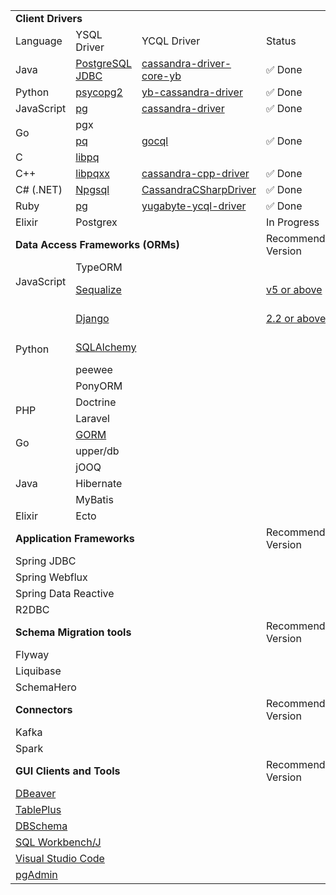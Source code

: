 
</div>
<div>
<table>
<tbody>
<td colspan="6"><strong>Client Drivers</strong></td>
</tr>
<td>Language</td>
<td>YSQL Driver</td>
<td>YCQL Driver</td>
<td colspan="3">Status</td>
</tr>
</tr>
<td >Java</td>
<td ><a href="https://docs.yugabyte.com/latest/quick-start/build-apps/java/ysql-jdbc/">PostgreSQL JDBC</a></td>
<td ><a href="https://docs.yugabyte.com/latest/quick-start/build-apps/java/ycql/">cassandra-driver-core-yb</a></td>
<td colspan="3"> ✅ Done</td>
</tr>
</tr>
<td>Python</td>
<td><a href="https://docs.yugabyte.com/latest/quick-start/build-apps/python/#ysql">psycopg2</a></td>
<td><a href="https://docs.yugabyte.com/latest/quick-start/build-apps/python/#ycql">yb-cassandra-driver</a></td>
<td colspan="3"> ✅ Done</td>
</tr>
<td >JavaScript</td>
<td ><a href="https://docs.yugabyte.com/latest/quick-start/build-apps/nodejs/#ysql">pg</a></td>
<td ><a href="https://docs.yugabyte.com/latest/quick-start/build-apps/nodejs/#ycql">cassandra-driver</a></td>
<td colspan="3"> ✅ Done</td>
</tr>
<td  rowspan="2">Go</td>
<td >pgx</td>
<td >&nbsp;</td>
<td colspan="3"> </td>
</tr>
<td><a href="https://docs.yugabyte.com/latest/quick-start/build-apps/go/#ysql">pq </a></td>
<td><a href="https://docs.yugabyte.com/latest/quick-start/build-apps/go/#ycql">gocql</a></td>
<td colspan="3"> ✅ Done</td>
</tr>
<td>C</td>
<td><a href="https://docs.yugabyte.com/latest/quick-start/build-apps/c/#ysql">libpq</a></td>
<td>&nbsp;</td>
<td colspan="3"> </td>
</tr>
<td>C++</td>
<td><a href="https://docs.yugabyte.com/latest/quick-start/build-apps/cpp/#ysql">libpqxx</a></td>
<td><a href="https://docs.yugabyte.com/latest/quick-start/build-apps/cpp/#ycql">cassandra-cpp-driver</a></td>
<td colspan="3"> ✅ Done</td>
</tr>
<td>C# (.NET)</td>
<td><a href="http://www.npgsql.org/">Npgsql</a></td>
<td><a href="https://docs.yugabyte.com/latest/quick-start/build-apps/csharp/#ycql">CassandraCSharpDriver</a></td>
<td colspan="3"> ✅ Done</td>
</tr>
<td>Ruby</td>
<td><a href="https://docs.yugabyte.com/latest/quick-start/build-apps/ruby/#ysql">pg</a></td>
<td><a href="https://docs.yugabyte.com/latest/quick-start/build-apps/ruby/#ycql">yugabyte-ycql-driver</a></td>
<td colspan="3"> ✅ Done</td>
</tr>
<td >Elixir</td>
<td >Postgrex</td>
<td >&nbsp;</td>
<td colspan="3"> In Progress</td>
</tr>
<td colspan="3"><strong>Data Access Frameworks (ORMs)</strong></td>
<td>
<div>Recommended Version</div>
</td>
<td>
<div>Status</div>
</td>
<td>
<div>Progress</div>
</td>
</tr>
<tr style="height: 20px;">
<td  rowspan="2">JavaScript</td>
<td  colspan="2">TypeORM</td>
<td>&nbsp;</td>
<td>&nbsp;</td>
<td><a href="https://github.com/yugabyte/yugabyte-db/issues/">Track</a></td>
</tr>
<td  colspan="2"><a href="https://github.com/yugabyte/orm-examples">Sequalize</a></td>
<td><a href="https://sequelize.org/v5/">v5 or above</a></td>
<td> ✅ Done</td>
<td></td>
</tr>
<td rowspan="4">Python</td>
<td colspan="2"><a href="https://github.com/yugabyte/orm-examples/blob/master/python/django/README.md">Django</td>
<td><a href="https://docs.djangoproject.com/en/2.2/topics/install/">2.2 or above</a></td>
<td> ✅ Done</td>
<td></td>
</tr>
<td colspan="2"><a href="https://github.com/yugabyte/orm-examples">SQLAlchemy</a></td>
<td>&nbsp;</td>
<td> ✅ Done</td>
<td></td>
</tr>
<td  colspan="2">peewee&nbsp;</td>
<td>&nbsp;</td>
<td>&nbsp;</td>
<td><a href="https://github.com/yugabyte/yugabyte-db/issues/">Track</a></td>
</tr>
<td  colspan="2">PonyORM&nbsp;</td>
<td>&nbsp;</td>
<td>&nbsp;</td>
<td><a href="https://github.com/yugabyte/yugabyte-db/issues/">Track</a></td>
</tr>
<td  rowspan="2">PHP</td>
<td  colspan="2">Doctrine&nbsp;</td>
<td>&nbsp;</td>
<td>&nbsp;</td>
<td><a href="https://github.com/yugabyte/yugabyte-db/issues/">Track</a></td>
</tr>
<td  colspan="2">Laravel&nbsp;</td>
<td>&nbsp;</td>
<td>&nbsp;</td>
<td><a href="https://github.com/yugabyte/yugabyte-db/issues/">Track</a></td>
</tr>
<td  rowspan="2">Go</td>
<td  colspan="2"><a href="https://github.com/yugabyte/orm-examples">GORM</a></td>
<td>&nbsp;</td>
<td>&nbsp;</td>
<td><a href="https://github.com/yugabyte/yugabyte-db/issues/">Track</a></td>
</tr>
<td  colspan="2">upper/db&nbsp;</td>
<td>&nbsp;</td>
<td>&nbsp;</td>
<td><a href="https://github.com/yugabyte/yugabyte-db/issues/">Track</a></td>
</tr>
<td  rowspan="3">Java</td>
<td  colspan="2">jOOQ&nbsp;</td>
<td>&nbsp;</td>
<td>&nbsp;</td>
<td><a href="https://github.com/yugabyte/yugabyte-db/issues/">Track</a></td>
</tr>
<td  colspan="2">Hibernate&nbsp;</td>
<td>&nbsp;</td>
<td>&nbsp;</td>
<td><a href="https://github.com/yugabyte/yugabyte-db/issues/">Track</a></td>
</tr>
<td  colspan="2">MyBatis&nbsp;</td>
<td>&nbsp;</td>
<td>&nbsp;</td>
<td><a href="https://github.com/yugabyte/yugabyte-db/issues/">Track</a></td>
</tr>
<td>Elixir</td>
<td colspan="2">Ecto</td>
<td>&nbsp;</td>
<td>&nbsp;</td>
<td><a href="https://github.com/yugabyte/yugabyte-db/issues/">Track</a></td>
</tr>
<td colspan="3"><strong>Application Frameworks</strong></td>
<td>
<div>Recommended Version</div>
</td>
<td>
<div>Status</div>
</td>
<td>
<div>Progress</div>
</td>
</tr>
<td  colspan="3">Spring JDBC</td>
<td>&nbsp;</td>
<td>&nbsp;</td>
<td><a href="https://github.com/yugabyte/yugabyte-db/issues/">Track</a></td>
</tr>
<td class="s9" dir="ltr" colspan="3">Spring Webflux</td>
<td>&nbsp;</td>
<td>&nbsp;</td>
<td><a href="https://github.com/yugabyte/yugabyte-db/issues/">Track</a></td>
</tr>
<td class="s9" dir="ltr" colspan="3">Spring Data Reactive</td>
<td>&nbsp;</td>
<td>&nbsp;</td>
<td>&nbsp;</td>
</tr>
<td  colspan="3">R2DBC</td>
<td>&nbsp;</td>
<td>&nbsp;</td>
<td><a href="https://github.com/yugabyte/yugabyte-db/issues/">Track</a></td>
</tr>
<td colspan="3"><strong>Schema Migration tools</strong></td>
<td>
<div>Recommended Version</div>
</td>
<td>
<div>Status</div>
</td>
<td>
<div>Progress</div>
</td>
</tr>
<td  colspan="3">Flyway</td>
<td>&nbsp;</td>
<td>&nbsp;</td>
<td><a href="https://github.com/yugabyte/yugabyte-db/issues/">Track</a></td>
</tr>
<td  colspan="3">Liquibase</td>
<td>&nbsp;</td>
<td>&nbsp;</td>
<td><a href="https://github.com/yugabyte/yugabyte-db/issues/">Track</a></td>
</tr>
<td  colspan="3">SchemaHero</td>
<td>&nbsp;</td>
<td>&nbsp;</td>
<td><a href="https://github.com/yugabyte/yugabyte-db/issues/">Track</a></td>
</tr>
<td colspan="3"><strong>Connectors</strong></td>
<td>
<div>Recommended Version</div>
</td>
<td colspan="2">
<div>Status</div>
</td>
</tr>
<td colspan="3">Kafka</td>
<td>&nbsp;</td>
<td colspan="2"> ✅ Done</a></td>
</tr>
<td colspan="3">Spark</td>
<td>&nbsp;</td>
<td colspan="2"> ✅ Done</a></td>
</tr>
<td colspan="3"><strong>GUI&nbsp;Clients and Tools</strong></td>
<td>
<div>Recommended Version</div>
</td>
<td colspan="2">
<div>Status</div>
</td>
</tr>
<td colspan="3"><a href="https://docs.yugabyte.com/latest/tools/dbeaver-ysql/">DBeaver</a></td>
<td>&nbsp;</td>
<td colspan="2"> ✅ Done</a></td>
</tr>
<td colspan="3"><a href="https://docs.yugabyte.com/latest/tools/tableplus/">TablePlus</a></td>
<td>&nbsp;</td>
<td colspan="2"> ✅ Done</td>
</tr>
                                                                           
<td colspan="3"><a href="https://docs.yugabyte.com/latest/tools/dbschema/">DBSchema</a></td>
<td>&nbsp;</td>
<td colspan="2"> ✅ Done</a></td>
</tr>
<td colspan="3"><a href="https://docs.yugabyte.com/latest/tools/sql-workbench/">SQL Workbench/J</a></td>
<td>&nbsp;</td>
<td colspan="2"> ✅ Done</td>
</tr>
<td colspan="3"><a href="https://docs.yugabyte.com/latest/tools/visualstudioworkbench/#install-the-vs-code-extension">Visual Studio Code</a></td>
<td>&nbsp;</td>
<td colspan="2"> ✅ Done</td>
</tr>
<td colspan="3"><a href="https://docs.yugabyte.com/latest/tools/pgadmin/">pgAdmin</a></td>
<td>&nbsp;</td>
<td colspan="2"> ✅ Done</td>
</tr>
</tbody>
</table>
</div>

